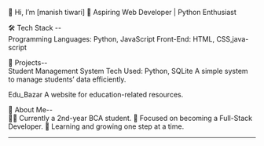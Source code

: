 👋 Hi, I’m [manish tiwari]
🌟 Aspiring Web Developer | Python Enthusiast

🛠 Tech Stack -- <br>
Programming Languages: Python, JavaScript
Front-End: HTML, CSS,java-script


🚀 Projects-- <br>
Student Management System
Tech Used: Python, SQLite
A simple system to manage students’ data efficiently.

Edu_Bazar
A website for education-related resources.

🎯 About Me-- <br>
🧑‍💻 Currently a 2nd-year BCA student.
🔭 Focused on becoming a Full-Stack Developer.
🌱 Learning and growing one step at a time.
<hr>
